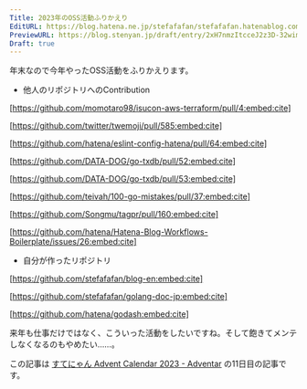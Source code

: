 ```yaml
---
Title: 2023年のOSS活動ふりかえり
EditURL: https://blog.hatena.ne.jp/stefafafan/stefafafan.hatenablog.com/atom/entry/6801883189068389954
PreviewURL: https://blog.stenyan.jp/draft/entry/2xH7nmzItcceJ2z3D-32wimhywA
Draft: true
---
```


年末なので今年やったOSS活動をふりかえります。

* 他人のリポジトリへのContribution

[https://github.com/momotaro98/isucon-aws-terraform/pull/4:embed:cite]

[https://github.com/twitter/twemoji/pull/585:embed:cite]

[https://github.com/hatena/eslint-config-hatena/pull/64:embed:cite]

[https://github.com/DATA-DOG/go-txdb/pull/52:embed:cite]

[https://github.com/DATA-DOG/go-txdb/pull/53:embed:cite]

[https://github.com/teivah/100-go-mistakes/pull/37:embed:cite]

[https://github.com/Songmu/tagpr/pull/160:embed:cite]

[https://github.com/hatena/Hatena-Blog-Workflows-Boilerplate/issues/26:embed:cite]

* 自分が作ったリポジトリ

[https://github.com/stefafafan/blog-en:embed:cite]

[https://github.com/stefafafan/golang-doc-jp:embed:cite]

[https://github.com/hatena/godash:embed:cite]

来年も仕事だけではなく、こういった活動をしたいですね。そして飽きてメンテしなくなるのもやめたい……。

この記事は <a href="https://adventar.org/calendars/8719">すてにゃん Advent Calendar 2023 - Adventar</a> の11日目の記事です。
